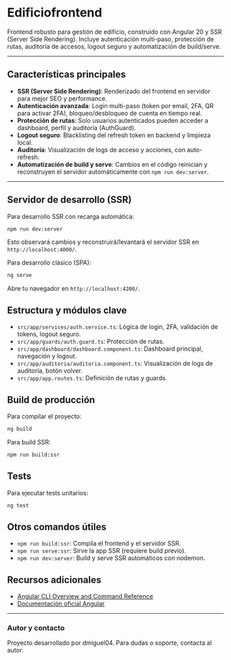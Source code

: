 
# Edificiofrontend

Frontend robusto para gestión de edificio, construido con Angular 20 y SSR (Server Side Rendering). Incluye autenticación multi-paso, protección de rutas, auditoría de accesos, logout seguro y automatización de build/serve.

---

## Características principales

- **SSR (Server Side Rendering)**: Renderizado del frontend en servidor para mejor SEO y performance.
- **Autenticación avanzada**: Login multi-paso (token por email, 2FA, QR para activar 2FA), bloqueo/desbloqueo de cuenta en tiempo real.
- **Protección de rutas**: Solo usuarios autenticados pueden acceder a dashboard, perfil y auditoría (AuthGuard).
- **Logout seguro**: Blacklisting del refresh token en backend y limpieza local.
- **Auditoría**: Visualización de logs de acceso y acciones, con auto-refresh.
- **Automatización de build y serve**: Cambios en el código reinician y reconstruyen el servidor automáticamente con `npm run dev:server`.

---


## Servidor de desarrollo (SSR)

Para desarrollo SSR con recarga automática:

```bash
npm run dev:server
```

Esto observará cambios y reconstruirá/levantará el servidor SSR en `http://localhost:4000/`.

Para desarrollo clásico (SPA):

```bash
ng serve
```

Abre tu navegador en `http://localhost:4200/`.


## Estructura y módulos clave

- `src/app/services/auth.service.ts`: Lógica de login, 2FA, validación de tokens, logout seguro.
- `src/app/guards/auth.guard.ts`: Protección de rutas.
- `src/app/dashboard/dashboard.component.ts`: Dashboard principal, navegación y logout.
- `src/app/auditoria/auditoria.component.ts`: Visualización de logs de auditoría, botón volver.
- `src/app/app.routes.ts`: Definición de rutas y guards.


## Build de producción

Para compilar el proyecto:

```bash
ng build
```

Para build SSR:

```bash
npm run build:ssr
```


## Tests

Para ejecutar tests unitarios:

```bash
ng test
```


## Otros comandos útiles

- `npm run build:ssr`: Compila el frontend y el servidor SSR.
- `npm run serve:ssr`: Sirve la app SSR (requiere build previo).
- `npm run dev:server`: Build y serve SSR automáticos con nodemon.


## Recursos adicionales

- [Angular CLI Overview and Command Reference](https://angular.dev/tools/cli)
- [Documentación oficial Angular](https://angular.dev/)

---

### Autor y contacto

Proyecto desarrollado por dmiguel04. Para dudas o soporte, contacta al autor.
